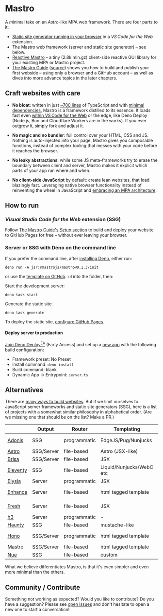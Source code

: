 # Mastro

A *m*inimal take on an *Astro*-like MPA web framework. There are four parts to it:

- [Static site generator running in your browser](https://mastrojs.github.io/guide/setup/) in a _VS Code for the Web_ extension.
- The Mastro web framework (server and static site generator) – see below.
- [Reactive Mastro](https://mastrojs.github.io/reactive/) – a tiny (2.8k min.gz) client-side reactive GUI library for your existing MPA or Mastro project.
- [The Mastro Guide](https://mastrojs.github.io/guide/) ([source](https://github.com/mastrojs/mastrojs.github.io)) shows you how to build and publish your first webside – using only a browser and a GitHub account – as well as dives into more advance topics in the later chapters.


## Craft websites with care

- **No bloat**: written in just [~700 lines](src/#readme) of TypeScript and with [minimal dependencies](deno.json), Mastro is a framework distilled to its essence. It loads fast even [within VS Code for the Web](https://mastrojs.github.io/guide/setup/) or the edge, like Deno Deploy (Node.js, Bun and Cloudflare Workers are in the works). If you ever outgrow it, simply fork and adjust it.

- **No magic and no bundler**: full control over your HTML, CSS and JS. Nothing is auto-injected into your page. Mastro gives you composable functions, instead of complex tooling that messes with your code before it reaches the browser.

- **No leaky abstractions**: while some JS meta-frameworks try to erase the boundary between client and server, Mastro makes it explicit which parts of your app run where and when.

- **No client-side JavaScript** by default: create lean websites, that load blazingly fast. Leveraging native browser functionality instead of reinventing the wheel in JavaScript and [embracing an MPA architecture](https://mastrojs.github.io/reactive/why-reactive-mastro/).


## How to run

### _Visual Studio Code for the Web_ extension (SSG)

Follow [The Mastro Guide's _Setup_ section](https://mastrojs.github.io/guide/setup/) to build and deploy your website to GitHub Pages for free – without ever leaving your browser.

### Server or SSG with Deno on the command line

If you prefer the command line, after [installing Deno](https://docs.deno.com/runtime/getting_started/installation/), either run:

    deno run -A jsr:@mastrojs/mastro@0.1.3/init

or use the [template on GitHub](https://github.com/mastrojs/template-basic-deno). `cd` into the folder, then:

Start the development server:

    deno task start

Generate the static site:

    deno task generate

To deploy the static site, [configure GitHub Pages](https://github.com/mastrojs/mastrojs.github.io/tree/main/.github/workflows/deploy.yml).

#### Deploy server to production

[Join Deno Deploy<sup>EA</sup>](https://docs.deno.com/deploy/early-access/) (Early Access) and set up a [new app](https://app.deno.com/mastrojs/~/new) with the following build configuration:

- Framework preset: No Preset
- Install command: `deno install`
- Build command: blank
- Dynamic App -> Entrypoint: `server.ts`


## Alternatives

There are [many ways to build websites](https://mastrojs.github.io/guide/why-html-css/#you-want-to-build-a-website%3F).
But if we limit ourselves to JavaScript server frameworks and static site generators (SSG),
here is a list of projects with a somewhat similar philosophy in alphabetical order.
(Are we missing one that should be on the list? Make a PR.)

|                                  | Output      | Router       | Templating               |   Bundler           |
| -------------------------------- | ----------- | ------------ | ------------------------ | ------------------- |
| [Adonis](https://adonisjs.com)   | SSG         | programmatic | EdgeJS/Pug/Nunjucks      | optionally Vite     |
| [Astro](https://astro.build)     | SSG/Server  | file-based   | Astro (JSX-like)         | Vite                |
| [Brisa](https://brisa.build)     | SSG/Server  | file-based   | JSX                      | Bun build           |
| [Eleventy](https://www.11ty.dev) | SSG         | file-based   | Liquid/Nunjucks/WebC etc | optional            |
| [Elysia](https://elysiajs.com)   | Server      | programmatic | JSX                      | Bun build
| [Enhance](https://enhance.dev)   | Server      | file-based   | html tagged template     | optionally esbuild  |
| [Fresh](https://fresh.deno.dev)  | Server      | file-based   | JSX                      | optionally esbuild  |
| [h3](https://h3.dev/)            | Server      | programmatic | -                        | -                   |
| [Haunty](https://haunty.org)     | SSG         | file-based   | mustache-like            | -                   |
| [Hono](https://hono.dev)         | SSG/Server  | programmatic | html tagged template     | optionally esbuild  |
| Mastro                           | SSG/Server  | file-based   | html tagged template     | -                   |
| [Nue](https://nuejs.org)         | SSG         | file-based   | custom                   | -                   |

What we believe differentiates Mastro, is that it's even simpler and even more minimal than the others.


## Community / Contribute

Something not working as expected? Would you like to contribute? Do you have a suggestion? Please see [open issues](https://github.com/mastrojs/mastro/issues) and don't hesitate to open a new one to start a conversation!
